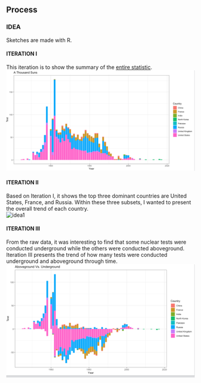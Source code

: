 ## Process

### IDEA
Sketches are made with R.
#### ITERATION I
This iteration is to show the summary of the [entire statistic](https://docs.google.com/spreadsheets/d/1i97Uo1Rt5T6i1D2ruDZ2vsC31fs9SWoyI9F7kyzH1dA/edit#gid=1884522291). <br />
![idea1](https://github.com/yiranni/dvia-2019/blob/master/2.mapping-quantities/process/img/idea1.png)
#### ITERATION II
Based on Iteration I, it shows the top three dominant countries are United States, France, and Russia. Within these three subsets, I wanted to present the overall trend of each country. <br />
![idea1](https://github.com/yiranni/dvia-2019/blob/master/2.mapping-quantities/process/img/idea1.png2)
#### ITERATION III
From the raw data, it was interesting to find that some nuclear tests were conducted underground while the others were conducted aboveground. Iteration III presents the trend of how many tests were conducted underground and aboveground through time. <br />
![idea1](https://github.com/yiranni/dvia-2019/blob/master/2.mapping-quantities/process/img/idea3.png)